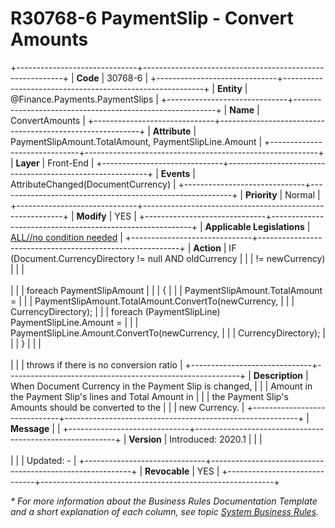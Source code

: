 ﻿---
erp.type: front-end-business-rule
erp.entity: Finance.Payments.PaymentSlips
---

# R30768-6 PaymentSlip - Convert Amounts
+------------------------------+----------------------------------------------------------+
| **Code**                     | 30768-6                                                  |
+------------------------------+----------------------------------------------------------+
| **Entity**                   | @Finance.Payments.PaymentSlips                           |
+------------------------------+----------------------------------------------------------+
| **Name**                     | ConvertAmounts                                           |
+------------------------------+----------------------------------------------------------+
| **Attribute**                | PaymentSlipAmount.TotalAmount, PaymentSlipLine.Amount    |
+------------------------------+----------------------------------------------------------+
| **Layer**                    | Front-End                                                |
+------------------------------+----------------------------------------------------------+
| **Events**                   | AttributeChanged(DocumentCurrency)                       |
+------------------------------+----------------------------------------------------------+
| **Priority**                 | Normal                                                   |
+------------------------------+----------------------------------------------------------+
| **Modify**                   | YES                                                      |
+------------------------------+----------------------------------------------------------+
| **Applicable Legislations**  | [ALL//no condition needed](xref:applicable-legislations) |
+------------------------------+----------------------------------------------------------+
| **Action**                   | IF (Document.CurrencyDirectory != null AND oldCurrency   |
|                              | != newCurrency)                                          |
|                              | <br/><br/>                                               |
|                              | foreach PaymentSlipAmount                                |
|                              | {                                                        |
|                              | PaymentSlipAmount.TotalAmount =                          |
|                              | PaymentSlipAmount.TotalAmount.ConvertTo(newCurrency,     |
|                              | CurrencyDirectory);                                      |
|                              | foreach (PaymentSlipLine) PaymentSlipLine.Amount =       |
|                              | PaymentSlipLine.Amount.ConvertTo(newCurrency,            |
|                              | CurrencyDirectory);                                      |
|                              | }                                                        |
|                              | <br/><br/>                                               |
|                              | throws if there is no conversion ratio                   |
+------------------------------+----------------------------------------------------------+
| **Description**              | When Document Currency in the Payment Slip is changed,   |
|                              | Amount in the Payment Slip\'s lines and Total Amount in  |
|                              | the Payment Slip\'s Amounts should be converted to the   |
|                              | new Currency.                                            |
+------------------------------+----------------------------------------------------------+
| **Message**                  |                                                          |
+------------------------------+----------------------------------------------------------+
| **Version**                  | Introduced: 2020.1                                       |
|                              | <br/><br/>                                               |
|                              | Updated: -                                               |
+------------------------------+----------------------------------------------------------+
| **Revocable**                | YES                                                      |
+------------------------------+----------------------------------------------------------+

*\* For more information about the Business Rules Documentation Template and a short explanation of each column, see
topic [System Business Rules](../templates/template-description-system-business-rules.md).*
